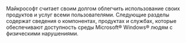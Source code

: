 Майкрософт считает своим долгом облегчить использование своих продуктов и услуг всеми пользователями. Следующие разделы содержат сведения о компонентах, продуктах и службах, которые обеспечивают доступность среды Microsoft® Windows® людям с физическими нарушениями.

<!--HONumber=Oct16_HO1-->


